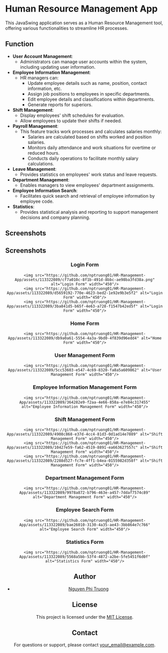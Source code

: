 # Human Resource Management App

This JavaSwing application serves as a Human Resource Management tool, offering various functionalities to streamline HR processes.

## Function

- **User Account Management**:
    - Administrators can manage user accounts within the system, including updating user information.
- **Employee Information Management**:
    - HR managers can:
        - Update employee details such as name, position, contact information, etc.
        - Assign job positions to employees in specific departments.
        - Edit employee details and classifications within departments.
        - Generate reports for superiors.
- **Shift Management**:
    - Display employees' shift schedules for evaluation.
    - Allow employees to update their shifts if needed.
- **Payroll Management**:
    - This feature tracks work processes and calculates salaries monthly:
        - Salaries are calculated based on shifts worked and position salaries.
        - Monitors daily attendance and work situations for overtime or reduced hours.
        - Conducts daily operations to facilitate monthly salary calculations.
- **Leave Management**:
    - Provides statistics on employees' work status and leave requests.
- **Department Management**:
    - Enables managers to view employees' department assignments.
- **Employee Information Search**:
    - Facilitates quick search and retrieval of employee information by employee code.
- **Statistics**:
    - Provides statistical analysis and reporting to support management decisions and company planning.
## Screenshots

## Screenshots

<div align="center">

### Login Form
    <img src="https://github.com/nptruong01/HR-Management-App/assets/113322089/cf7a010c-8f1b-491d-8bbc-ae98ba3fd38a.png" alt="Login Form" width="450"/>
    <img src="https://github.com/nptruong01/HR-Management-App/assets/113322089/d5659192-770e-4623-bed2-1e92e9b3e5f2" alt="Login Form" width="450"/>
    <img src="https://github.com/nptruong01/HR-Management-App/assets/113322089/3ba841d5-b65f-4e63-a728-f1547b42ed5f" alt="Login Form" width="450"/>

### Home Form
    <img src="https://github.com/nptruong01/HR-Management-App/assets/113322089/db9a0a61-5554-4a3a-9bd0-4f839d96edd4" alt="Home Form" width="450"/>

### User Management Form
    <img src="https://github.com/nptruong01/HR-Management-App/assets/113322089/5cc53603-e547-4c69-8320-fa8a5a609862" alt="User Management Form" width="450"/>

### Employee Information Management Form
    <img src="https://github.com/nptruong01/HR-Management-App/assets/113322089/364282e9-f2aa-4e66-858a-e7e84c317455" alt="Employee Information Management Form" width="450"/>

### Shift Management Form
    <img src="https://github.com/nptruong01/HR-Management-App/assets/113322089/4908c868-e37d-4cc4-81d3-0d1ad14e7889" alt="Shift Management Form" width="450"/>
    <img src="https://github.com/nptruong01/HR-Management-App/assets/113322089/10427e59-fa62-4519-8891-ea663627557c" alt="Shift Management Form" width="450"/>
    <img src="https://github.com/nptruong01/HR-Management-App/assets/113322089/2288d527-fc7e-4ff1-b4ea-0155982d358f" alt="Shift Management Form" width="450"/>

### Department Management Form
    <img src="https://github.com/nptruong01/HR-Management-App/assets/113322089/9978a872-b796-463e-a457-7ddaf7574c89" alt="Department Management Form" width="450"/>

### Employee Search Form
    <img src="https://github.com/nptruong01/HR-Management-App/assets/113322089/bae26010-3130-4a35-ae43-3bb864e7c766" alt="Employee Search Form" width="450"/>

### Statistics Form
    <img src="https://github.com/nptruong01/HR-Management-App/assets/113322089/5568a5bb-53f4-4872-a2be-5fe5451f6d0f" alt="Statistics Form" width="450"/>



## Author

- [Nguyen Phi Truong](https://github.com/nptruong01)

## License

This project is licensed under the [MIT License](LICENSE).

## Contact

For questions or support, please contact [your_email@example.com](mailto:your_email@example.com).
